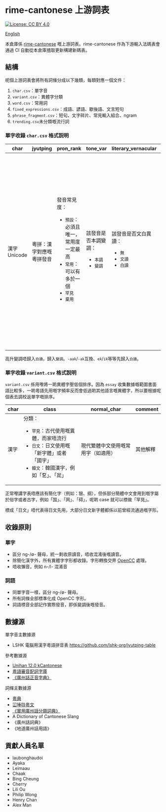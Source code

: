 # rime-cantonese 上游詞表

[![License: CC BY 4.0](https://img.shields.io/badge/License-CC_BY_4.0-red.svg)](https://creativecommons.org/licenses/by/4.0/)

[English](https://github.com/CanCLID/rime-cantonese-upstream#rime-cantonese-upstream-word-list)

本倉庫係 [rime-cantonese](https://github.com/rime/rime-cantonese) 嘅上游詞表。rime-cantonese 作為下游輸入法碼表會通過 CI 自動從本倉庫揸取更新構建新碼表。

## 結構

呢個上游詞表會將所有詞條分成以下幾類，每類對應一個文件：

1. `char.csv`：單字音
1. `variant.csv`：異體字分類
1. `word.csv`：常用詞
1. `fixed_expressions.csv`：成語、諺語、歇後語、文言短句
1. `phrase_fragment.csv`：短句、文字碎片、常見輸入組合、ngram
1. `trending.csv`未分類嘅流行詞

### 單字收錄 `char.csv` 格式説明

| char         | jyutping                 | pron_rank                                                                                                                 | tone_var                                               | literary_vernacular                                                      | comment                                                                                                                                               |
| ------------ | ------------------------ | ------------------------------------------------------------------------------------------------------------------------- | ------------------------------------------------------ | ------------------------------------------------------------------------ | ----------------------------------------------------------------------------------------------------------------------------------------------------- |
| 漢字 Unicode | 粵拼：漢字對應嘅粵拼發音 | 發音常見度： <ul><li>`預設`：必須且唯一，常用度一定最高</li><li>`常用`：可以有多於一個</li><li>`罕見`</li><li>`棄用`</li> | 該發音是否本調變調：<ul><li>`本調`</li><li>`變調`</li> | 該發音是否文白異讀：<ul><li>`無`</li><li>`文讀`</li><li>`白讀`</li></ul> | 該發音例子、解釋：<ul><li>如果係罕見音，唔可以留空</li><li>如果個發音無能產性，就放例詞</li><li>可以放發音來源</li><li> 唔可以有半角逗號`,`</li></ul> |

高升變調唔歸入`白讀`，歸入`變調`。`-aak`/`-ak`互換、`ek`/`ik`等等先歸入`白讀`。

### 單字收錄 `variant.csv` 格式説明

`variant.csv` 係用嚟將一啲異體字壓低個排序。因為 `essay` 收集數據嘅範圍書面語比較多，一啲粵語先用嘅字頻率反而會低過啲其他語言嘅異體字，所以要根據呢個表去調校返單字嘅排序。

| char | class                                                                                              | normal_char       | comment |
|------|----------------------------------------------------------------------------------------------------|-------------------|---------|
| 漢字   | 分類： <ul><li>`罕見`：古代使用嘅異體，而家唔流行</li><li>`日文`：日文使用嘅「新字體」或者「國字」</li><li>`韓文`：韓國漢字，例如「乭」、「兺」</li></ul> | 現代繁體中文使用嘅常用字（如適用） | 其他解釋    |

正常嚟講字表唔應該有簡化字（例如：银、纲），但係部分簡體中文會用到嘅字屬於俗字或者古字，例如「国」、「网」、「碍」，呢啲 case 就可以標做「罕見」。

標成「日文」唔代表得日文先用，大部分日文新字體都係以前曾經流通過嘅字形。

## 收錄原則

### 單字

- 區分 ng-/∅- 聲母，統一剩收原讀音，唔收混淆後嘅讀音。
- 除簡化漢字外，所有異體字字形都收錄。字形轉換交畀 [OpenCC](https://github.com/BYVoid/OpenCC) 處理。
- 唔收懶音，例如 n-/l- 混淆音

### 詞語

- 同單字音一樣，區分 ng-/∅- 聲母。
- 所有詞條全部標準化成 OpenCC 字形。
- 詞語標音全部記作實際發音，即係變調後嘅發音。

## 數據源

單字音主數據源

- LSHK 電腦用漢字粵語拼音表 https://github.com/lshk-org/jyutping-table

參考數據源

- [Unihan 12.0 kCantonese](https://www.unicode.org/charts/unihan.html)
- [粵語審音配詞字庫](https://humanum.arts.cuhk.edu.hk/Lexis/lexi-can/)
- [《廣州話正音字典》](https://github.com/jyutnet/cantonese-books-data/tree/master/2004_%E5%BB%A3%E5%B7%9E%E8%A9%B1%E6%AD%A3%E9%9F%B3%E5%AD%97%E5%85%B8)

詞條主數據源

- [粵典](https://words.hk/faiman/analysis/wordslist/)
- [冚唪唥粵文](https://hambaanglaang.hk/)
- [《實用廣州話分類詞典》](https://github.com/rime/rime-cantonese/blob/build/lexicons/%E3%80%8A%E5%AF%A6%E7%94%A8%E5%BB%A3%E5%B7%9E%E8%A9%B1%E5%88%86%E9%A1%9E%E8%A9%9E%E5%85%B8%E3%80%8B.tsv)
- A Dictionary of Cantonese Slang
- 《廣州話詞典》
- 《地道廣州話用語》

## 貢獻人員名單

- laubonghaudoi
- Ayaka
- Leimaau
- Chaak
- Bing Cheung
- Cherry
- Lili Ou
- Philip Wong
- Henry Chan
- Alex Man

